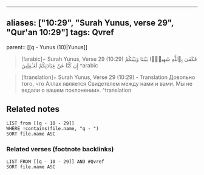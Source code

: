 
---
aliases: ["10:29", "Surah Yunus, verse 29", "Qur'an 10:29"]
tags: Qvref
---

parent:: [[q - Yunus (10)|Yunus]]

> [!arabic]+ Surah Yunus, Verse 29 (10:29)
> <span class="quran-arabic">فَكَفَىٰ بِٱللَّهِ شَهِيدًۢا بَيْنَنَا وَبَيْنَكُمْ إِن كُنَّا عَنْ عِبَادَتِكُمْ لَغَـٰفِلِينَ</span>
^arabic

> [!translation]+ Surah Yunus, Verse 29 (10:29) - Translation
> Довольно того, что Аллах является Свидетелем между нами и вами. Мы не ведали о вашем поклонении».
^translation



## Related notes
```dataview
LIST from [[q - 10 - 29]]
WHERE !contains(file.name, "q - ")
SORT file.name ASC
```

### Related verses (footnote backlinks)
```dataview
LIST FROM [[q - 10 - 29]] AND #Qvref
SORT file.name ASC
```


